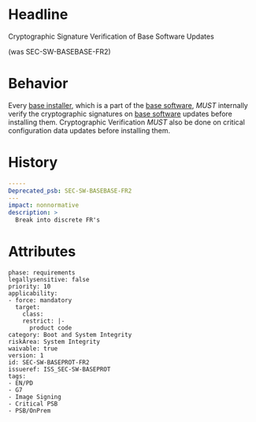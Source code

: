 # Headline 
Cryptographic Signature Verification of Base Software Updates

(was SEC-SW-BASEBASE-FR2)
# Behavior

Every [base installer](#DEF_BaseInstaller), which is a part of the
[base software](#DEF_BaseSoftware), _MUST_ internally verify
the cryptographic signatures on [base software](#DEF_BaseSoftware)
updates before installing them. Cryptographic Verification _MUST_
also be done on critical configuration data updates before installing them.

# History

```yaml
-----
Deprecated_psb: SEC-SW-BASEBASE-FR2
---
impact: nonnormative
description: >
  Break into discrete FR's

```

# Attributes

    phase: requirements
    legallysensitive: false
    priority: 10
    applicability:
    - force: mandatory
      target:
        class: 
        restrict: |-
          product code
    category: Boot and System Integrity
    riskArea: System Integrity
    waivable: true
    version: 1
    id: SEC-SW-BASEPROT-FR2
    issueref: ISS_SEC-SW-BASEPROT
    tags:
    - EN/PD
    - G7
    - Image Signing
    - Critical PSB
    - PSB/OnPrem
